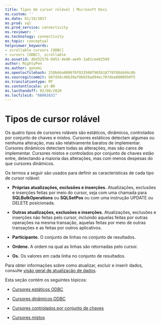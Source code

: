 ```yaml
---
title: Tipos de cursor rolável | Microsoft Docs
ms.custom: ''
ms.date: 01/19/2017
ms.prod: sql
ms.prod_service: connectivity
ms.reviewer: ''
ms.technology: connectivity
ms.topic: conceptual
helpviewer_keywords:
- scrollable cursors [ODBC]
- cursors [ODBC], scrollable
ms.assetid: dbd32576-0453-4e90-ae45-1a81cee8259d
author: MightyPen
ms.author: genemi
ms.openlocfilehash: 210b66a800670f033508f903b18778f88ddd4c8b
ms.sourcegitcommit: b87d36c46b39af8b929ad94ec707dee8800950f5
ms.translationtype: MT
ms.contentlocale: pt-BR
ms.lasthandoff: 02/08/2020
ms.locfileid: "68061631"
---
```

# <a name="scrollable-cursor-types"></a>Tipos de cursor rolável
Os quatro tipos de cursores roláveis são estáticos, dinâmicos, controlados por conjunto de chaves e mistos. Cursores estáticos detectam algumas ou nenhuma alteração, mas são relativamente baratos de implementar. Cursores dinâmicos detectam todas as alterações, mas são caros de implementar. Cursores mistos e controlados por conjunto de chaves estão entre, detectando a maioria das alterações, mas com menos despesas do que cursores dinâmicos.  
  
 Os termos a seguir são usados para definir as características de cada tipo de cursor rolável:  
  
-   **Próprias atualizações, exclusões e inserções.** Atualizações, exclusões e inserções feitas por meio do cursor, seja com uma chamada para **SQLBulkOperations** ou **SQLSetPos** ou com uma instrução UPDATE ou DELETE posicionada.  
  
-   **Outras atualizações, exclusões e inserções.** Atualizações, exclusões e inserções não feitas pelo cursor, incluindo aquelas feitas por outras operações na mesma transação, aquelas feitas por meio de outras transações e as feitas por outros aplicativos.  
  
-   **Participante.** O conjunto de linhas no conjunto de resultados.  
  
-   **Ordene.** A ordem na qual as linhas são retornadas pelo cursor.  
  
-   **Os.** Os valores em cada linha no conjunto de resultados.  
  
 Para obter informações sobre como atualizar, excluir e inserir dados, consulte [visão geral de atualização de dados](../../../odbc/reference/develop-app/updating-data-overview.md).  
  
 Esta seção contém os seguintes tópicos:  
  
-   [Cursores estáticos ODBC](../../../odbc/reference/develop-app/odbc-static-cursors.md)  
  
-   [Cursores dinâmicos ODBC](../../../odbc/reference/develop-app/odbc-dynamic-cursors.md)  
  
-   [Cursores controlados por conjunto de chaves](../../../odbc/reference/develop-app/keyset-driven-cursors.md)  
  
-   [Cursores mistos](../../../odbc/reference/develop-app/mixed-cursors.md)
